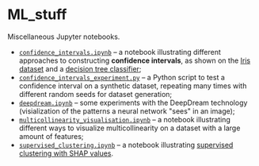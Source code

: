# ML_stuff
Miscellaneous Jupyter notebooks.

* [`confidence_intervals.ipynb`](https://github.com/vyhuholl/ML_stuff/blob/master/confidence_intervals.ipynb) – a notebook illustrating different approaches to constructing **confidence intervals**, as shown on the [Iris dataset](https://archive.ics.uci.edu/ml/datasets/iris) and a [decision tree classifier](https://scikit-learn.org/stable/modules/generated/sklearn.tree.DecisionTreeClassifier.html);
* [`confidence_intervals_experiment.py`](https://github.com/vyhuholl/ML_stuff/blob/master/confidence_intervals_experiment.py) – a Python script to test a confidence interval on a synthetic dataset, repeating many times with different random seeds for dataset generation;
* [`deepdream.ipynb`](https://github.com/vyhuholl/ML_stuff/blob/master/deepdream.ipynb) – some experiments with the DeepDream technology (visialization of the patterns a neural network "sees" in an image);
* [`multicollinearity_visualisation.ipynb`](https://github.com/vyhuholl/ML_stuff/blob/master/multicollinearity_visualisation.ipynb) – a notebook illustrating different ways to visualize multicollinearity on a dataset with a large amount of features;
* [`supervised_clustering.ipynb`](https://github.com/vyhuholl/ML_stuff/blob/master/supervised_clustering.ipynb) – a notebook illustrating [supervised clustering with SHAP values](https://www.aidancooper.co.uk/supervised-clustering-shap-values/?utm_campaign=Data_Elixir&utm_source=Data_Elixir_387).
